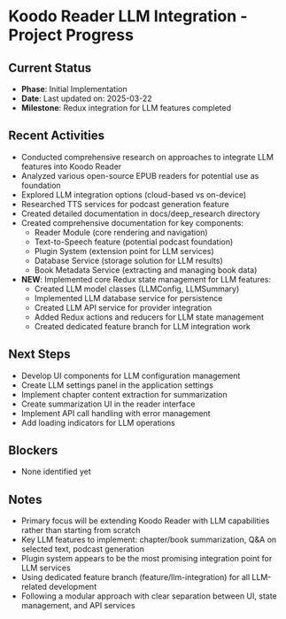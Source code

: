 # Koodo Reader LLM Integration - Project Progress

## Current Status

- **Phase**: Initial Implementation
- **Date**: Last updated on: 2025-03-22
- **Milestone**: Redux integration for LLM features completed

## Recent Activities

- Conducted comprehensive research on approaches to integrate LLM features into Koodo Reader
- Analyzed various open-source EPUB readers for potential use as foundation
- Explored LLM integration options (cloud-based vs on-device)
- Researched TTS services for podcast generation feature
- Created detailed documentation in docs/deep_research directory
- Created comprehensive documentation for key components:
  - Reader Module (core rendering and navigation)
  - Text-to-Speech feature (potential podcast foundation)
  - Plugin System (extension point for LLM services)
  - Database Service (storage solution for LLM results)
  - Book Metadata Service (extracting and managing book data)
- **NEW**: Implemented core Redux state management for LLM features:
  - Created LLM model classes (LLMConfig, LLMSummary)
  - Implemented LLM database service for persistence
  - Created LLM API service for provider integration
  - Added Redux actions and reducers for LLM state management
  - Created dedicated feature branch for LLM integration work

## Next Steps

- Develop UI components for LLM configuration management
- Create LLM settings panel in the application settings
- Implement chapter content extraction for summarization
- Create summarization UI in the reader interface
- Implement API call handling with error management
- Add loading indicators for LLM operations

## Blockers

- None identified yet

## Notes

- Primary focus will be extending Koodo Reader with LLM capabilities rather than starting from scratch
- Key LLM features to implement: chapter/book summarization, Q&A on selected text, podcast generation
- Plugin system appears to be the most promising integration point for LLM services
- Using dedicated feature branch (feature/llm-integration) for all LLM-related development
- Following a modular approach with clear separation between UI, state management, and API services 
